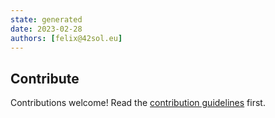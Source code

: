```yaml
---
state: generated
date: 2023-02-28
authors: [felix@42sol.eu]
---
```


## Contribute

Contributions welcome! Read the [contribution guidelines](../CONTRIBUTING.md) first.


